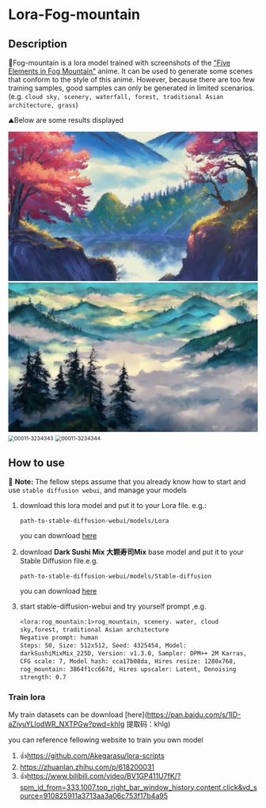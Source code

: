 # Lora-Fog-mountain

## Description

🌴Fog-mountain is a lora model trained with screenshots of the ["Five Elements in Fog Mountain"](https://movie.douban.com/subject/30395914/) anime. It can be used to generate some scenes that conform to the style of this anime. However, because there are too few training samples, good samples can only be generated in limited scenarios.(e.g. `cloud sky, scenery, waterfall, forest, traditional Asian architecture, grass`)



⛰Below are some results displayed

<img src="./assert/figure/00009-3123067695.png" alt="00009-3123067695" style="zoom:75%;" />



<img src="./assert/figure/00022-2342345.png" alt="00022-2342345" style="zoom:75%;" />



<img src="./assert/figure/00011-3234343.png" alt="00011-3234343" style="zoom:75%;" />



<img src="./assert/figure/00015-3234343.png" alt="00011-3234344" style="zoom:75%"/>

## How to use

:book: **Note:** The fellow steps assume that you already know how to start and use `stable diffusion webui`, and manage your models

1. download this lora model and put it to your Lora file. e.g.:

   ```
   path-to-stable-diffusion-webui/models/Lora
   ```

   you can download [here](https://civitai.com/models/127130/fogmountain-or-or)

2. download **Dark Sushi Mix 大颗寿司Mix** base model and put it to your Stable Diffusion file.e.g.

   ```
   path-to-stable-diffusion-webui/models/Stable-diffusion
   ```

   you can download [here](https://civitai.com/models/24779?modelVersionId=93208)

3. start stable-diffusion-webui and try yourself prompt ,e.g.

   ```
   <lora:rog_mountain:1>rog_mountain, scenery. water, cloud sky,forest, traditional Asian architecture
   Negative prompt: human
   Steps: 50, Size: 512x512, Seed: 4325454, Model: darkSushiMixMix_225D, Version: v1.3.0, Sampler: DPM++ 2M Karras, CFG scale: 7, Model hash: cca17b08da, Hires resize: 1280x768, rog_mountain: 3864f1cc667d, Hires upscaler: Latent, Denoising strength: 0.7
   ```





### Train lora

My train datasets can be download [here](https://pan.baidu.com/s/1ID-aZiyuYLlodWR_NXTPGw?pwd=khlg 
提取码：khlg)

 you can reference fellowing website to train you own model

1. 👍https://github.com/Akegarasu/lora-scripts
2. https://zhuanlan.zhihu.com/p/618200031
3. 👍https://www.bilibili.com/video/BV1GP411U7fK/?spm_id_from=333.1007.top_right_bar_window_history.content.click&vd_source=910825911a3713aa3a06c753f17b4a95

